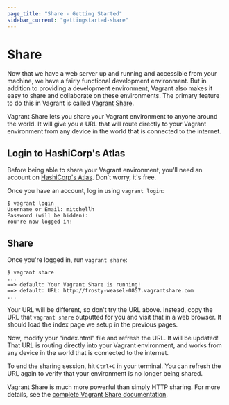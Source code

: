 ```yaml
---
page_title: "Share - Getting Started"
sidebar_current: "gettingstarted-share"
---
```


# Share

Now that we have a web server up and running and accessible from your machine,
we have a fairly functional development environment. But in addition to
providing a development environment, Vagrant also makes it easy to share
and collaborate on these environments. The primary feature to do this in
Vagrant is called [Vagrant Share](/v2/share/index.html).

Vagrant Share lets you share your Vagrant environment to anyone around the
world. It will give you a URL that will route directly to your Vagrant
environment from any device in the world that is connected to the internet.

## Login to HashiCorp's Atlas

Before being able to share your Vagrant environment, you'll need an account on
[HashiCorp's Atlas](https://atlas.hashicorp.com). Don't worry, it's free.

Once you have an account, log in using `vagrant login`:

```
$ vagrant login
Username or Email: mitchellh
Password (will be hidden):
You're now logged in!
```

## Share

Once you're logged in, run `vagrant share`:

```
$ vagrant share
...
==> default: Your Vagrant Share is running!
==> default: URL: http://frosty-weasel-0857.vagrantshare.com
...
```

Your URL will be different, so don't try the URL above. Instead, copy
the URL that `vagrant share` outputted for you and visit that in a web
browser. It should load the index page we setup in the previous pages.

Now, modify your "index.html" file and refresh the URL. It will be updated!
That URL is routing directly into your Vagrant environment, and works from
any device in the world that is connected to the internet.

To end the sharing session, hit `Ctrl+C` in your terminal. You can refresh
the URL again to verify that your environment is no longer being shared.

Vagrant Share is much more powerful than simply HTTP sharing. For more
details, see the [complete Vagrant Share documentation](/v2/share/index.html).
